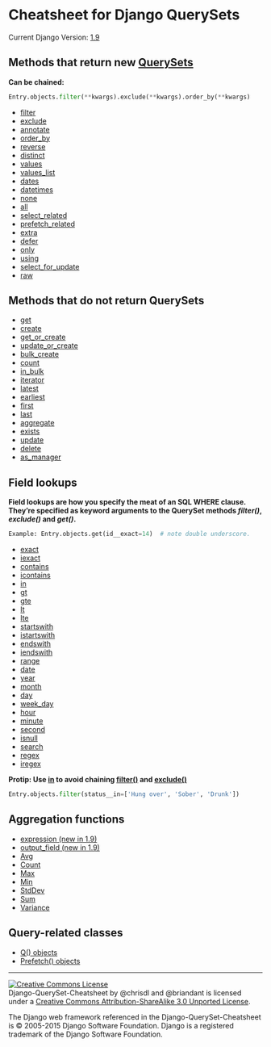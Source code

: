 # Cheatsheet for Django QuerySets
Current Django Version: [1.9](https://docs.djangoproject.com/en/1.9/ref/models/querysets/)

## Methods that return new [QuerySets](https://docs.djangoproject.com/en/1.9/ref/models/querysets/#methods-that-return-new-querysets)

**Can be chained:**

```python
Entry.objects.filter(**kwargs).exclude(**kwargs).order_by(**kwargs)
```

 * [filter](https://docs.djangoproject.com/en/1.9/ref/models/querysets/#filter)
 * [exclude](https://docs.djangoproject.com/en/1.9/ref/models/querysets/#exclude)
 * [annotate](https://docs.djangoproject.com/en/1.9/ref/models/querysets/#annotate)
 * [order_by](https://docs.djangoproject.com/en/1.9/ref/models/querysets/#order-by)
 * [reverse](https://docs.djangoproject.com/en/1.9/ref/models/querysets/#reverse)
 * [distinct](https://docs.djangoproject.com/en/1.9/ref/models/querysets/#distinct)
 * [values](https://docs.djangoproject.com/en/1.9/ref/models/querysets/#values)
 * [values_list](https://docs.djangoproject.com/en/1.9/ref/models/querysets/#values-list)
 * [dates](https://docs.djangoproject.com/en/1.9/ref/models/querysets/#dates)
 * [datetimes](https://docs.djangoproject.com/en/1.9/ref/models/querysets/#datetimes)
 * [none](https://docs.djangoproject.com/en/1.9/ref/models/querysets/#none)
 * [all](https://docs.djangoproject.com/en/1.9/ref/models/querysets/#all)
 * [select_related](https://docs.djangoproject.com/en/1.9/ref/models/querysets/#select-related)
 * [prefetch_related](https://docs.djangoproject.com/en/1.9/ref/models/querysets/#prefetch-related)
 * [extra](https://docs.djangoproject.com/en/1.9/ref/models/querysets/#extra)
 * [defer](https://docs.djangoproject.com/en/1.9/ref/models/querysets/#defer)
 * [only](https://docs.djangoproject.com/en/1.9/ref/models/querysets/#only)
 * [using](https://docs.djangoproject.com/en/1.9/ref/models/querysets/#using)
 * [select_for_update](https://docs.djangoproject.com/en/1.9/ref/models/querysets/#select-for-update)
 * [raw](https://docs.djangoproject.com/en/1.9/ref/models/querysets/#raw)

## Methods that do not return QuerySets

 * [get](https://docs.djangoproject.com/en/1.9/ref/models/querysets/#get)
 * [create](https://docs.djangoproject.com/en/1.9/ref/models/querysets/#create)
 * [get_or_create](https://docs.djangoproject.com/en/1.9/ref/models/querysets/#get-or-create)
 * [update_or_create](https://docs.djangoproject.com/en/1.9/ref/models/querysets/#update-or-create)
 * [bulk_create](https://docs.djangoproject.com/en/1.9/ref/models/querysets/#bulk-create)
 * [count](https://docs.djangoproject.com/en/1.9/ref/models/querysets/#count)
 * [in_bulk](https://docs.djangoproject.com/en/1.9/ref/models/querysets/#in-bulk)
 * [iterator](https://docs.djangoproject.com/en/1.9/ref/models/querysets/#iterator)
 * [latest](https://docs.djangoproject.com/en/1.9/ref/models/querysets/#latest)
 * [earliest](https://docs.djangoproject.com/en/1.9/ref/models/querysets/#earliest)
 * [first](https://docs.djangoproject.com/en/1.9/ref/models/querysets/#first)
 * [last](https://docs.djangoproject.com/en/1.9/ref/models/querysets/#last)
 * [aggregate](https://docs.djangoproject.com/en/1.9/ref/models/querysets/#aggregate)
 * [exists](https://docs.djangoproject.com/en/1.9/ref/models/querysets/#exists)
 * [update](https://docs.djangoproject.com/en/1.9/ref/models/querysets/#update)
 * [delete](https://docs.djangoproject.com/en/1.9/ref/models/querysets/#delete)
 * [as_manager](https://docs.djangoproject.com/en/1.9/ref/models/querysets/#as-manager)

## Field lookups

**Field lookups are how you specify the meat of an SQL WHERE clause. They’re specified as keyword arguments to the QuerySet methods *filter()*, *exclude()* and *get()*.**

```python
Example: Entry.objects.get(id__exact=14)  # note double underscore.
```

 * [exact](https://docs.djangoproject.com/en/1.9/ref/models/querysets/#exact)
 * [iexact](https://docs.djangoproject.com/en/1.9/ref/models/querysets/#iexact)
 * [contains](https://docs.djangoproject.com/en/1.9/ref/models/querysets/#contains)
 * [icontains](https://docs.djangoproject.com/en/1.9/ref/models/querysets/#icontains)
 * [in](https://docs.djangoproject.com/en/1.9/ref/models/querysets/#in)
 * [gt](https://docs.djangoproject.com/en/1.9/ref/models/querysets/#gt)
 * [gte](https://docs.djangoproject.com/en/1.9/ref/models/querysets/#gte)
 * [lt](https://docs.djangoproject.com/en/1.9/ref/models/querysets/#lt)
 * [lte](https://docs.djangoproject.com/en/1.9/ref/models/querysets/#lte)
 * [startswith](https://docs.djangoproject.com/en/1.9/ref/models/querysets/#startswith)
 * [istartswith](https://docs.djangoproject.com/en/1.9/ref/models/querysets/#istartswith)
 * [endswith](https://docs.djangoproject.com/en/1.9/ref/models/querysets/#endswith)
 * [iendswith](https://docs.djangoproject.com/en/1.9/ref/models/querysets/#iendswith)
 * [range](https://docs.djangoproject.com/en/1.9/ref/models/querysets/#range)
 * [date](https://docs.djangoproject.com/en/1.9/ref/models/querysets/#date)
 * [year](https://docs.djangoproject.com/en/1.9/ref/models/querysets/#year)
 * [month](https://docs.djangoproject.com/en/1.9/ref/models/querysets/#month)
 * [day](https://docs.djangoproject.com/en/1.9/ref/models/querysets/#day)
 * [week_day](https://docs.djangoproject.com/en/1.9/ref/models/querysets/#week_day)
 * [hour](https://docs.djangoproject.com/en/1.9/ref/models/querysets/#hour)
 * [minute](https://docs.djangoproject.com/en/1.9/ref/models/querysets/#minute)
 * [second](https://docs.djangoproject.com/en/1.9/ref/models/querysets/#second)
 * [isnull](https://docs.djangoproject.com/en/1.9/ref/models/querysets/#isnull)
 * [search](https://docs.djangoproject.com/en/1.9/ref/models/querysets/#search)
 * [regex](https://docs.djangoproject.com/en/1.9/ref/models/querysets/#regex)
 * [iregex](https://docs.djangoproject.com/en/1.9/ref/models/querysets/#iregex)

**Protip: Use [in](https://docs.djangoproject.com/en/1.9/ref/models/querysets/#in) to avoid chaining [filter()](https://docs.djangoproject.com/en/1.9/ref/models/querysets/#filter) and [exclude()](https://docs.djangoproject.com/en/1.9/ref/models/querysets/#exclude)**

```python
Entry.objects.filter(status__in=['Hung over', 'Sober', 'Drunk'])
```

## Aggregation functions

 * [expression (new in 1.9)](https://docs.djangoproject.com/en/1.6/ref/models/querysets/#expression)
 * [output_field (new in 1.9)](https://docs.djangoproject.com/en/1.6/ref/models/querysets/#output_field)
 * [Avg](https://docs.djangoproject.com/en/1.6/ref/models/querysets/#avg)
 * [Count](https://docs.djangoproject.com/en/1.6/ref/models/querysets/#id6)
 * [Max](https://docs.djangoproject.com/en/1.6/ref/models/querysets/#max)
 * [Min](https://docs.djangoproject.com/en/1.6/ref/models/querysets/#min)
 * [StdDev](https://docs.djangoproject.com/en/1.6/ref/models/querysets/#stddev)
 * [Sum](https://docs.djangoproject.com/en/1.6/ref/models/querysets/#sum)
 * [Variance](https://docs.djangoproject.com/en/1.6/ref/models/querysets/#variance)

## Query-related classes

 * [Q() objects](https://docs.djangoproject.com/en/1.9/ref/models/querysets/#q-objects)
 * [Prefetch() objects](https://docs.djangoproject.com/en/1.9/ref/models/querysets/#prefetch-objects)

- - -

<a rel="license" href="http://creativecommons.org/licenses/by-sa/3.0/deed.en_US"><img alt="Creative Commons License" style="border-width:0" src="http://i.creativecommons.org/l/by-sa/3.0/88x31.png" /></a><br /><span xmlns:dct="http://purl.org/dc/terms/" href="http://purl.org/dc/dcmitype/Text" property="dct:title" rel="dct:type">Django-QuerySet-Cheatsheet</span> by <span xmlns:cc="http://creativecommons.org/ns#" property="cc:attributionName">@chrisdl and @briandant</span> is licensed under a <a rel="license" href="http://creativecommons.org/licenses/by-sa/3.0/deed.en_US">Creative Commons Attribution-ShareAlike 3.0 Unported License</a>.<br />

The Django web framework referenced in the Django-QuerySet-Cheatsheet is ​© 2005-2015 Django Software Foundation.
Django is a registered trademark of the Django Software Foundation.
